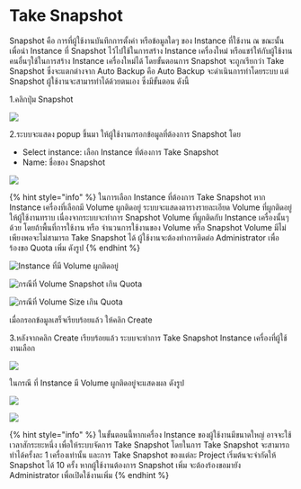 # Take Snapshot

Snapshot คือ การที่ผู้ใช้งานบันทึกการตั้งค่า หรือข้อมูลใดๆ ของ Instance ที่ใช้งาน ณ ขณะนั้น เพื่อนำ Instance ที่ Snapshot ไว้ไปใช้ในการสร้าง Instance เครื่องใหม่ หรือแชร์ให้กับผู้ใช้งานคนอื่นๆใช้ในการสร้าง Instance เครื่องใหม่ได้ โดยขั้นตอนการ Snapshot จะถูกเรียกว่า Take Snapshot ซึ่งจะแตกต่างจาก Auto Backup คือ Auto Backup จะดำเนินการทำโดยระบบ แต่ Snapshot ผู้ใช้งานจะสามารทำได้ด้วยตนเอง ซึ่งมีขั้นตอน ดังนี้

1.คลิกปุ่ม Snapshot

![](../.gitbook/assets/take_snapshot_1.png)

2.ระบบจะแสดง popup ขึ้นมา ให้ผู้ใช้งานกรอกข้อมูลที่ต้องการ Snapshot โดย

* Select instance: เลือก Instance ที่ต้องการ Take Snapshot
* Name: ชื่อของ Snapshot

![](../.gitbook/assets/take_snapshot_2.png)

{% hint style="info" %}
ในการเลือก Instance ที่ต้องการ Take Snapshot หาก Instance เครื่องที่เลือกมี Volume ผูกติดอยู่ ระบบจะแสดงตารางรายละเอียด Volume ที่ผูกติดอยู่ให้ผู้ใช้งานทราบ เนื่องจากระบบจะทำการ Snapshot Volume ที่ผูกติดกับ Instance เครื่องนั้นๆด้วย  โดยถ้าพื้นที่การใช้งาน หรือ จำนวนการใช้งานของ Volume หรือ Snapshot Volume มีไม่เพียงพอจะไม่สามารถ Take Snapshot ได้ ผู้ใช้งานจะต้องทำการติดต่อ Administrator เพื่อร้องขอ Quota เพิ่ม ดังรูป
{% endhint %}

![Instance &#xE17;&#xE35;&#xE48;&#xE21;&#xE35; Volume &#xE1C;&#xE39;&#xE01;&#xE15;&#xE34;&#xE14;&#xE2D;&#xE22;&#xE39;&#xE48; ](../.gitbook/assets/take_snapshot_3.png)

![&#xE01;&#xE23;&#xE13;&#xE35;&#xE17;&#xE35;&#xE48; Volume Snapshot &#xE40;&#xE01;&#xE34;&#xE19; Quota](../.gitbook/assets/take_snapshot_4_1.png)

![&#xE01;&#xE23;&#xE13;&#xE35;&#xE17;&#xE35;&#xE48; Volume Size &#xE40;&#xE01;&#xE34;&#xE19; Quota](../.gitbook/assets/take_snapshot_4_2.png)

เมื่อกรอกข้อมูลเสร็จเรียบร้อยแล้ว ให้คลิก Create

3.หลังจากคลิก Create เรียบร้อยแล้ว ระบบจะทำการ Take Snapshot Instance เครื่องที่ผู้ใช้งานเลือก

![](../.gitbook/assets/take_snapshot_5.png)

ในกรณี ที่ Instance มี Volume ผูกติดอยู่จะแสดงผล ดังรูป

![](../.gitbook/assets/take_snapshot_6.png)

![](../.gitbook/assets/take_snapshot_7.png)

{% hint style="info" %}
ในขั้นตอนนี้หากเครื่อง Instance ของผู้ใช้งานมีขนาดใหญ่ อาจจะใช้เวลาสักระยะหนึ่ง เพื่อให้ระบบจัดการ Take Snapshot โดยในการ Take Snapshot จะสามารถทำได้ครั้งละ 1 เครื่องเท่านั้น และการ Take Snapshot ของแต่ละ Project เริ่มต้นจะจำกัดให้ Snapshot ได้ 10 ครั้ง หากผู้ใช้งานต้องการ Snapshot เพิ่ม จะต้องร้องขอมายัง Administrator เพื่อเปิดใช้งานเพิ่ม
{% endhint %}

